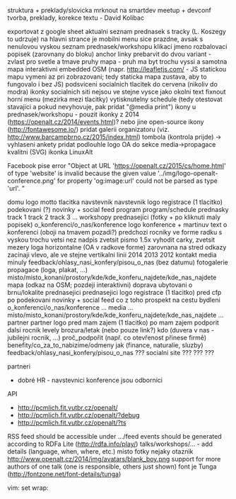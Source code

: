 struktura + preklady/slovicka
    mrknout na smartdev meetup + devconf
tvorba, preklady, korekce textu - David Kolibac

exportovat z google sheet aktualni seznam prednasek s tracky (L. Koszegy to udrzuje)
na hlavni strance je mobilni menu sice prazdne, avsak s nenulovou vyskou
seznam prednasek/workshopu
    klikaci jmeno
    rozbalovaci popisek (zarovnany do bloku)
anchor linky prebarvit do dvou variant - zvlast pro svetle a tmave pruhy
mapa - pruh ma byt trochu vyssi a samotna mapa interaktivni embedded OSM (napr. http://leafletjs.com/ - JS statickou mapu vymeni az pri zobrazovani; tedy staticka mapa zustava, aby to fungovalo i bez JS)
podsviceni socialnich tlacitek do cervena (nikoliv do modra)
ikonky socialnich siti nejsou ve stejne vysce jako okolni text
fixnout horní menu (mezirka mezi tlacitky)
vytisknutelny schedule (tedy otestovat stavajici a pokud nevyhovuje, pak pridat "@media print")
ikony u prednasek/workshopu - pouzit ikonky z 2014 (https://openalt.cz/2014/events.html)? nebo jine open-source ikony (http://fontawesome.io/)
pridat galerii organizatoru (viz. http://www.barcampbrno.cz/2015/index.html)
tombola (kontrola prijde) -> vyhlaseni ankety
pridat podlouhle logo OA do sekce media->propagace
kvalitni (SVG) ikonka LinuxAlt







Facebook pise error "Object at URL 'https://openalt.cz/2015/cs/home.html' of type 'website' is invalid because the given value '../img/logo-openalt-conference.png' for property 'og:image:url' could not be parsed as type 'url'. "







domu
    logo
    motto
    tlacitka
        navstevnik
            navstevnik
                logo
                registrace (1 tlacitko)
                podekovani (?)
                novinky + social feed
            program
                program/schedule
                prednasky
                    track 1
                    track 2
                    track 3
                    ...
                workshopy
                prednasejici (fotky + po kliknuti maly popisek)
            o_konferenci/o_nas/konference
                logo konference + martinuv text o konferenci (oboji na tmavem pozadi?)
                predchozi rocniky ve forme radku
                    s vyskou trochu vetsi nez nadpis
                    zvetsit pismo 1.5x
                    vyhodit carky, zvetsit mezery
                    loga horizontalne (OA v radkove forme) zarovnana na stred
                    odkazy zacinaji vlevo, ale ve stejne vertikalni linii
                    <logo> 2014 2013 2012
                kontakt
            media
                minuly feedback/ohlasy_nasi_konfery/pisou_o_nas (bez datumu)
                fotogalerie
                propagace (loga, plakat, ...)
            misto/misto_konani/prostory/kde/kde_konferu_najdete/kde_nas_najdete
                mapa (odkaz na OSM; pozdeji interaktivni)
                doprava
                ubytovani
                o brnu/lokalite
        prednasejici
            prednasejici
                logo
                registrace (1 tlacitko)
                pred
                    cfp
                po
                    podekovani
                novinky + social feed
            co z toho
                prospekt na cestu
                bydleni
            o_konferenci/o_nas/konference
                ...
            media
                ...
            misto/misto_konani/prostory/kde/kde_konferu_najdete/kde_nas_najdete
                ...
        partner
            partner
                logo
                pred
                    mam zajem (1 tlacitko)
                po
                    mam zajem podporit dalsi rocnik
                levely
                brozura/letak (nebo pouze link?)
            kdo (duvera v nas - jubilejni rocnik, ...)
            proč_podpořit (např. co otevřenost přinese firmě)
            benefity/co_za_to_nabizime/odmeny
            jak (finance, naturalie, sluzby)
    feedback/ohlasy_nasi_konfery/pisou_o_nas
??? socialni site
???
???
???

partneri
* dobré HR - navstevnici konference jsou odborníci

API
* http://pcmlich.fit.vutbr.cz/openalt/
* http://pcmlich.fit.vutbr.cz/openalt/?debug
* http://pcmlich.fit.vutbr.cz/openalt/?ts

RSS feed should be accessible under .../feed
events should be generated according to RDFa Lite (http://rdfa.info/play/)
talks/workshops/... - add details (language, when, where, etc.)
misto fotky nejaky otaznik http://www.openalt.cz/2014/img/avatars/blank_boy.png
support for more authors of one talk (one is responsible, others just shown)
font je Tunga (http://fontzone.net/font-details/tunga)

vim: set wrap:
